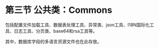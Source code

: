 # 第三节 公共类：Commons

包括配置文件加载工具、数据表处理工具、异常类、json工具、I18N国际化工具、日志工具、分页类、base64和rsa工具等。

其中，数据库字段的多语言资源文件也在此存放。

